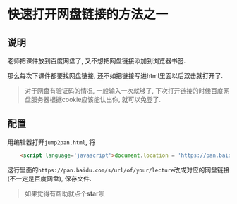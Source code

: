 # 快速打开网盘链接的方法之一

## 说明

老师把课件放到百度网盘了, 又不想把网盘链接添加到浏览器书签.  

那么每次下课件都要找网盘链接, 还不如把链接写进html里面以后双击就打开了.

>对于网盘有验证码的情况, 一般输入一次就够了, 下次打开链接的时候百度网盘服务器根据cookie应该能认出你, 就可以免登了.

## 配置

用编辑器打开`jump2pan.html`, 将

```html
    <script language='javascript'>document.location = 'https://pan.baidu.com/s/url/of/your/lecture'</script>
```

这行里面的`https://pan.baidu.com/s/url/of/your/lecture`改成对应的网盘链接(不一定是百度网盘), 保存文件.

> 如果觉得有帮助就点个**star**呗
